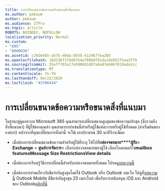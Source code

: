 ```yaml
---
title: การเปลี่ยนขนาดข้อความหรือขนาดสิ่งที่แนบมา
ms.author: pebaum
author: pebaum
ms.audience: ITPro
ms.topic: article
ROBOTS: NOINDEX, NOFOLLOW
localization_priority: Normal
ms.custom:
- "895"
- "8000036"
ms.assetid: c2016465-a57b-40da-b938-412467fea205
ms.openlocfilehash: 18d136f1fdd67b4af89b0f81da19e052f5ea3ff8
ms.sourcegitcommit: 55eff703a17e500681d8fa6a87eb067019ade3cc
ms.translationtype: MT
ms.contentlocale: th-TH
ms.lasthandoff: 04/22/2020
ms.locfileid: "43706434"
---
```

# <a name="changing-message-or-attachment-size"></a>การเปลี่ยนขนาดข้อความหรือขนาดสิ่งที่แนบมา

ในฐานะผู้ดูแลระบบ Microsoft 365 คุณสามารถเปลี่ยนขนาดสูงสุดของข้อความ/ต่ําสุด (ซึ่งรวมถึงสิ่งที่แนบมา) ที่ผู้ใช้ของคุณส่ง คุณสามารถทําเช่นนี้สําหรับผู้ใช้แต่ละรายหรือผู้ใช้ทั้งหมด (ค่าเริ่มต้นขององค์กร) หลังจากที่คุณเปลี่ยนการตั้งค่านี้ จะใช้เวลาประมาณ 30 นาทีจึงจะมีผล
  
- เมื่อต้องการเปลี่ยนขนาดข้อความสําหรับผู้ใช้ที่ระบุ ให้ไปที่**กล่องจดหมาย****ผู้รับ**\> **Exchange** \> **ศูนย์การจัดการ**\> เลือกกล่องจดหมายของผู้ใช้ เลือกไอคอนแก้ไข**mailbox features****Message Size Restrictions****View details**

- เมื่อต้องการเรียนรู้วิธีการเปลี่ยนนี้สําหรับกล่องจดหมายทั้งหมด โปรดดู[บทความนี้](https://www.microsoft.com/microsoft-365/blog/2015/04/15/office-365-now-supports-larger-email-messages-up-to-150-mb/)

- เมื่อต้องการอ่านเกี่ยวกับขีดจํากัดสูงสุดโดยใช้ Outlook หรือ Outlook บนเว็บ ให้ดูที่[บทความนี้](https://technet.microsoft.com/library/exchange-online-limits.aspx#MessageLimits) Outlook Mobile มีขีดจํากัดสูงสุด 25 เมกะไบต์ เพื่อรับการสนับสนุน iOS และ Android ของ Outlook[คลิกที่นี่](https://support.office.com/article/Get-in-app-help-for-Outlook-for-iOS-and-Android-218a22d1-9fa5-4889-b689-de1c63493243)
